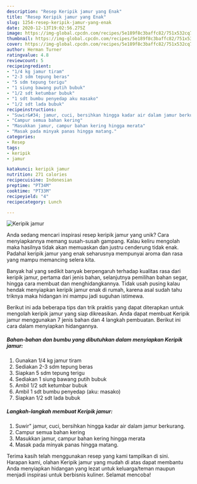 ```yaml
---
description: "Resep Keripik jamur yang Enak"
title: "Resep Keripik jamur yang Enak"
slug: 1254-resep-keripik-jamur-yang-enak
date: 2020-12-13T19:02:56.275Z
image: https://img-global.cpcdn.com/recipes/5e189f8c3baffc82/751x532cq70/keripik-jamur-foto-resep-utama.jpg
thumbnail: https://img-global.cpcdn.com/recipes/5e189f8c3baffc82/751x532cq70/keripik-jamur-foto-resep-utama.jpg
cover: https://img-global.cpcdn.com/recipes/5e189f8c3baffc82/751x532cq70/keripik-jamur-foto-resep-utama.jpg
author: Herman Turner
ratingvalue: 4.8
reviewcount: 5
recipeingredient:
- "1/4 kg jamur tiram"
- "2-3 sdm tepung beras"
- "5 sdm tepung terigu"
- "1 siung bawang putih bubuk"
- "1/2 sdt ketumbar bubuk"
- "1 sdt bumbu penyedap aku masako"
- "1/2 sdt lada bubuk"
recipeinstructions:
- "Suwir&#34; jamur, cuci, bersihkan hingga kadar air dalam jamur berkurang."
- "Campur semua bahan kering"
- "Masukkan jamur, campur bahan kering hingga merata"
- "Masak pada minyak panas hingga matang."
categories:
- Resep
tags:
- keripik
- jamur

katakunci: keripik jamur 
nutrition: 271 calories
recipecuisine: Indonesian
preptime: "PT34M"
cooktime: "PT33M"
recipeyield: "4"
recipecategory: Lunch

---
```



![Keripik jamur](https://img-global.cpcdn.com/recipes/5e189f8c3baffc82/751x532cq70/keripik-jamur-foto-resep-utama.jpg)

Anda sedang mencari inspirasi resep keripik jamur yang unik? Cara menyiapkannya memang susah-susah gampang. Kalau keliru mengolah maka hasilnya tidak akan memuaskan dan justru cenderung tidak enak. Padahal keripik jamur yang enak seharusnya mempunyai aroma dan rasa yang mampu memancing selera kita.

Banyak hal yang sedikit banyak berpengaruh terhadap kualitas rasa dari keripik jamur, pertama dari jenis bahan, selanjutnya pemilihan bahan segar, hingga cara membuat dan menghidangkannya. Tidak usah pusing kalau hendak menyiapkan keripik jamur enak di rumah, karena asal sudah tahu triknya maka hidangan ini mampu jadi suguhan istimewa.




Berikut ini ada beberapa tips dan trik praktis yang dapat diterapkan untuk mengolah keripik jamur yang siap dikreasikan. Anda dapat membuat Keripik jamur menggunakan 7 jenis bahan dan 4 langkah pembuatan. Berikut ini cara dalam menyiapkan hidangannya.

<!--inarticleads1-->

##### Bahan-bahan dan bumbu yang dibutuhkan dalam menyiapkan Keripik jamur:

1. Gunakan 1/4 kg jamur tiram
1. Sediakan 2-3 sdm tepung beras
1. Siapkan 5 sdm tepung terigu
1. Sediakan 1 siung bawang putih bubuk
1. Ambil 1/2 sdt ketumbar bubuk
1. Ambil 1 sdt bumbu penyedap (aku: masako)
1. Siapkan 1/2 sdt lada bubuk




<!--inarticleads2-->

##### Langkah-langkah membuat Keripik jamur:

1. Suwir&#34; jamur, cuci, bersihkan hingga kadar air dalam jamur berkurang.
1. Campur semua bahan kering
1. Masukkan jamur, campur bahan kering hingga merata
1. Masak pada minyak panas hingga matang.




Terima kasih telah menggunakan resep yang kami tampilkan di sini. Harapan kami, olahan Keripik jamur yang mudah di atas dapat membantu Anda menyiapkan hidangan yang lezat untuk keluarga/teman maupun menjadi inspirasi untuk berbisnis kuliner. Selamat mencoba!
